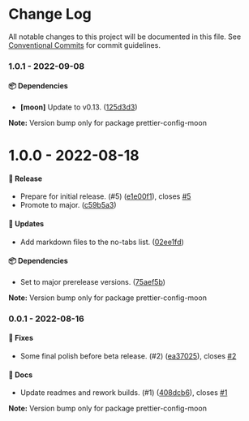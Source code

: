 # Change Log

All notable changes to this project will be documented in this file.
See [Conventional Commits](https://conventionalcommits.org) for commit guidelines.

### 1.0.1 - 2022-09-08

#### 📦 Dependencies

- **[moon]** Update to v0.13. ([125d3d3](https://github.com/moonrepo/dev/commit/125d3d3))

**Note:** Version bump only for package prettier-config-moon





# 1.0.0 - 2022-08-18

#### 🎉 Release

- Prepare for initial release. (#5) ([e1e00f1](https://github.com/moonrepo/dev/commit/e1e00f1)), closes [#5](https://github.com/moonrepo/dev/issues/5)
- Promote to major. ([c59b5a3](https://github.com/moonrepo/dev/commit/c59b5a3))

#### 🚀 Updates

- Add markdown files to the no-tabs list. ([02ee1fd](https://github.com/moonrepo/dev/commit/02ee1fd))

#### 📦 Dependencies

- Set to major prerelease versions. ([75aef5b](https://github.com/moonrepo/dev/commit/75aef5b))

**Note:** Version bump only for package prettier-config-moon





### 0.0.1 - 2022-08-16

#### 🐞 Fixes

- Some final polish before beta release. (#2) ([ea37025](https://github.com/moonrepo/dev/commit/ea37025)), closes [#2](https://github.com/moonrepo/dev/issues/2)

#### 📘 Docs

- Update readmes and rework builds. (#1) ([408dcb6](https://github.com/moonrepo/dev/commit/408dcb6)), closes [#1](https://github.com/moonrepo/dev/issues/1)

**Note:** Version bump only for package prettier-config-moon
